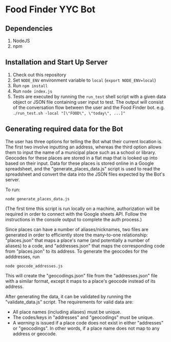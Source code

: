 # Food Finder YYC Bot

## Dependencies

1. NodeJS
2. npm

## Installation and Start Up Server

1. Check out this repository
2. Set `NODE_ENV` environment variable to `local` (`export NODE_ENV=local`)
3. Run `npm install`
4. Run `node index.js`
5. Tests are executed by running the `run_test` shell script with a given data object or JSON file containing user input to test. The output will consist of the conversation flow between the user and the Food Finder bot.
	e.g. `./run_test.sh -local "[\"FOOD\", \"today\", ...]"`

## Generating required data for the Bot

The user has three options for telling the Bot what their current location is. The first two involve inputting an address, whereas the third
option allows them to input the name of a municipal place such as a school or library. Geocodes for these places are stored in a flat map that
is looked up into based on their input. Data for these places is stored online in a Google spreadsheet, and the "generate_places_data.js" script
is used to read the spreadsheet and convert the data into the JSON files expected by the Bot's server.

To run:

`node generate_places_data.js`

(The first time this script is run locally on a machine, authorization will be required in order to connect with the Google sheets API. Follow
the instructions in the console output to complete the auth process.)

Since places can have a number of aliases/nicknames, two files are generated in order to efficiently store the many-to-one relationship:
"places.json" that maps a place's name (and potentially a number of aliases) to a code, and "addresses.json" that maps the corresponding code
from "places.json" to its address. To generate the geocodes for the adddresses, run

`node geocode_addresses.js`

This will create the "geocodings.json" file from the "addresses.json" file with a similar format, except it maps to a place's geocode instead of
its address.

After generating the data, it can be validated by running the "validate_data.js" script. The requirements for valid data are:

- All place names (including aliases) must be unique.
- The codes/keys in "addresses" and "geocodings" must be unique.
- A *warning* is issued if a place code does not exist in either "addresses" or "geocodings". In other words, if a place name does not map to any address or geocode.
